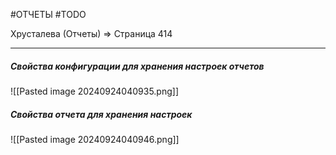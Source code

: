 #ОТЧЕТЫ #TODO 

Хрусталева (Отчеты) => Страница 414

---
##### Свойства конфигурации для хранения настроек отчетов
![[Pasted image 20240924040935.png]]
##### Свойства отчета для хранения настроек
![[Pasted image 20240924040946.png]]